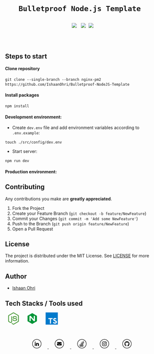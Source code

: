 <code>
  <h1 align="center">Bulletproof Node.js Template </h1>
</code>

<div align="center">
  <img src="https://img.shields.io/github/repo-size/IshaanOhri/Bulletproof-NodeJS-Template?logo=github" hspace="5">
  <img src="https://img.shields.io/github/license/IshaanOhri/Bulletproof-NodeJS-Template" hspace="5">
  <img src="https://img.shields.io/github/last-commit/IshaanOhri/Bulletproof-NodeJS-Template?logo=git">
</div>

<br>

<p align="center">
</p>

<br>

## Steps to start

#### Clone repository
```
git clone --single-branch --branch nginx-pm2 https://github.com/IshaanOhri/Bulletproof-NodeJS-Template
```

#### Install packages
```
npm install
```

#### Development environment:

- Create `dev.env` file and add environment variables according to `.env.example`:
```
touch ./src/config/dev.env
```
- Start server:
```
npm run dev
```

#### Production environment:

## Contributing

Any contributions you make are **greatly appreciated**.

1. Fork the Project
2. Create your Feature Branch (`git checkout -b feature/NewFeature`)
3. Commit your Changes (`git commit -m 'Add some NewFeature'`)
4. Push to the Branch (`git push origin feature/NewFeature`)
5. Open a Pull Request

## License
The project is distributed under the MIT License. See [LICENSE](https://github.com/IshaanOhri/Bulletproof-NodeJS-Template/blob/master/LICENSE) for more information.

## Author
- [Ishaan Ohri](https://github.com/IshaanOhri)

## Tech Stacks / Tools used

<p>
<p>
  <img src="https://github.com/IshaanOhri/IshaanOhri/blob/master/assets/nodejs.svg" height=40 hspace=10>
  <img src="https://github.com/IshaanOhri/IshaanOhri/blob/master/assets/nginx.png" height=40 hspace=10>
  <img src="https://github.com/IshaanOhri/IshaanOhri/blob/master/assets/typescript.svg" height=40 hspace=10>
</p>
</p>

<br>

<p align="center">
  <a href="https://www.linkedin.com/in/ishaanohri/">
    <img src="https://github.com/IshaanOhri/IshaanOhri/blob/master/assets/linkedin.png" width="30" height="30" hspace="20">
  </a>

  <a href="mailto:ishaan99ohri@gmail.com">
    <img src="https://github.com/IshaanOhri/IshaanOhri/blob/master/assets/mail.png" width="30" height="30" hspace="20">
  </a>

  <a href="https://stackoverflow.com/users/11712463/ishaan-ohri">
    <img src="https://github.com/IshaanOhri/IshaanOhri/blob/master/assets/stackoverflow.png" width="30" height="30" hspace="20">
  </a>

  <a href="https://www.instagram.com/ohri_8/">
    <img src="https://github.com/IshaanOhri/IshaanOhri/blob/master/assets/instagram.png" width="30" height="30" hspace="20">
  </a>

  <a href="https://github.com/IshaanOhri">
    <img src="https://github.com/IshaanOhri/IshaanOhri/blob/master/assets/github.png" width="30" height="30" hspace="20">
  </a>
</p>
